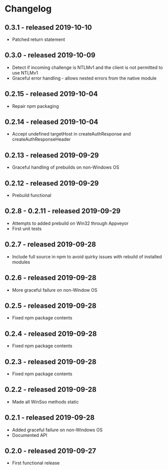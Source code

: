 # Changelog

## 0.3.1 - released 2019-10-10

* Patched return statement

## 0.3.0 - released 2019-10-09

* Detect if incoming challenge is NTLMv1 and the client is not permitted to use NTLMv1
* Graceful error handling - allows nested errors from the native module

## 0.2.15 - released 2019-10-04

* Repair npm packaging

## 0.2.14 - released 2019-10-04

* Accept undefined targetHost in createAuthResponse and createAuthResponseHeader
  
## 0.2.13 - released 2019-09-29

* Graceful handling of prebuilds on non-Windows OS

## 0.2.12 - released 2019-09-29

* Prebuild functional

## 0.2.8 - 0.2.11 - released 2019-09-29

* Attempts to added prebuild on Win32 through Appveyor
* First unit tests

## 0.2.7 - released 2019-09-28

* Include full source in npm to avoid quirky issues with rebuild of installed modules

## 0.2.6 - released 2019-09-28

* More graceful failure on non-Window OS

## 0.2.5 - released 2019-09-28

* Fixed npm package contents

## 0.2.4 - released 2019-09-28

* Fixed npm package contents

## 0.2.3 - released 2019-09-28

* Fixed npm package contents

## 0.2.2 - released 2019-09-28

* Made all WinSso methods static

## 0.2.1 - released 2019-09-28

* Added graceful failure on non-Windows OS
* Documented API

## 0.2.0 - released 2019-09-27

* First functional release
